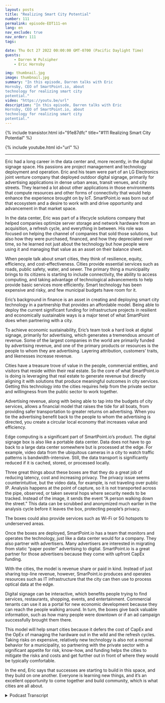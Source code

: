 ```yaml
---
layout: posts
title: "Realizing Smart City Potential"
number: 111
permalink: episode-EDT111-en
lang: en
nav_exclude: true
nav_order: 111
tags:

date: Thu Oct 27 2022 00:00:00 GMT-0700 (Pacific Daylight Time)
guests:
    - Darren W Pulsipher
    - Eric Hornsby

img: thumbnail.jpg
image: thumbnail.jpg
summary: "In this episode, Darren talks with Eric
Hornsby, CEO of SmartPoint.io, about
technology for realizing smart city
potential."
video: "https://youtu.be/url"
description: "In this episode, Darren talks with Eric
Hornsby, CEO of SmartPoint.io, about
technology for realizing smart city
potential."
---
```


<div>
{% include transistor.html id="91e87dfc" title="#111 Realizing Smart City Potential" %}

{% include youtube.html id="url" %}
</div>

---

Eric had a long career in the data center and, more recently, in the digital signage space. His passions are project management and technology deployment and operation. Eric and his team were part of an LG Electronics joint venture company that deployed outdoor digital signage, primarily for advertising applications in dense urban areas, transit venues, and city streets. They learned a lot about other applications in those environments that compute resources and other forms of connectivity that would help enhance the experience brought on by IoT. SmartPoint.io was born out of that ecosystem and a desire to work with and drive opportunity and advancement in that market space.

In the data center, Eric was part of a lifecycle solutions company that helped companies optimize server storage and network hardware from an acquisition, a refresh cycle, and everything in between. His role was focused on helping the channel of companies that sold those solutions, but also how they were purchased, financed, and how they depreciated over time, so he learned not just about the technology but how people were using it and managing that value as an asset on their balance sheet.

When people talk about smart cities, they think of resilience, equity, efficiency, and cost-effectiveness. Cities provide essential services such as roads, public safety, water, and sewer. The primary thing a municipality brings to its citizens is starting to include connectivity, the ability to access computing, and taking advantage of technological advancements to help provide basic services more efficiently. Smart technology has been expensive and risky, and few municipal budgets have room for it.

Eric’s background in finance is an asset in creating and deploying smart city technology in a partnership that provides an affordable model. Being able to deploy the current significant funding for infrastructure projects in resilient and economically sustainable ways is a major tenet of what SmartPoint does when partnering with a city.

To achieve economic sustainability, Eric’s team took a hard look at digital signage, primarily for advertising, which generates a tremendous amount of revenue. Some of the largest companies in the world are primarily funded by advertising revenue, and one of the primary products or resources is the people to whom they are advertising. Layering attribution, customers’ traits, and likenesses increase revenue.

Cities have a treasure trove of value in the people, commercial entities, and visitors that reside within their real estate. So the core of what SmartPoint.io is doing is leveraging that real estate to generate revenue but directly aligning it with solutions that produce meaningful outcomes in city services. Getting this technology into the cities requires help from the private sector and willingness from the public sector to work together.

Advertising revenue, along with being able to tap into the budgets of city services, allows a financial model that raises the tide for all boats, from providing safer transportation to greater returns on advertising. When you tie the advertising benefit back to the people to whom the advertising is directed, you create a circular local economy that increases value and efficiency.

Edge computing is a significant part of SmartPoint.io’s product. The digital signage box is also like a portable data center. Data does not have to go back to a large data center somewhere but is processed at the edge. For example, video data from the ubiquitous cameras in a city to watch traffic patterns is bandwidth-intensive. Still, the data transport is significantly reduced if it is cached, stored, or processed locally.

Three great things about these boxes are that they do a great job of reducing latency, cost and increasing privacy. The privacy issue seems counterintuitive, but the video data, for example, is not traveling over public IP. Analysis happens at the point of capture, so it is not transported across the pipe, observed, or taken several hops where security needs to be tracked. Instead of the image, it sends the event “A person walking down the street.” This data can be scrubbed and anonymized much earlier in the analysis cycle before it leaves the box, protecting people’s privacy.

The boxes could also provide services such as Wi-Fi or 5G hotspots to underserved areas.

Once the boxes are deployed, SmartPoint.io has a team that monitors and operates the technology, just like a data center would for a company. They also partner with advertisers. Many advertisers are interested in migrating from static “paper poster” advertising to digital. SmartPoint.io is a great partner for those advertisers because they come with upfront CapEx funding.

With the cities, the model is revenue share or paid in kind. Instead of just sharing top-line revenue, however, SmarPoint.io produces and operates resources such as IT infrastructure that the city can then use to process optical data at the edge.

Digital signage can be interactive, which benefits people trying to find services, restaurants, shopping, events, and entertainment. Commercial tenants can use it as a portal for new economic development because they can reach the people walking around. In turn, the boxes give back valuable information, such as how many people were downtown or if an ad campaign successfully brought them there.

This model will help smart cities because it defers the cost of CapEx and the OpEx of managing the hardware out in the wild and the refresh cycles. Taking risks on expensive, relatively new technology is also not a normal behavior for a municipality, so partnering with the private sector with a significant appetite for risk, know-how, and funding helps the cities to mitigate the risks and costs and get further out in front of where they would be typically comfortable.

In the end, Eric says that successes are starting to build in this space, and they build on one another. Everyone is learning new things, and it’s an excellent opportunity to come together and build community, which is what cities are all about.



<details>
<summary> Podcast Transcript </summary>

<p></p>

</details>
